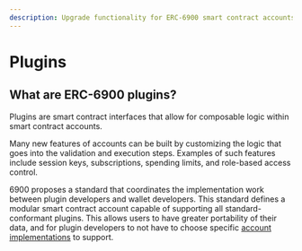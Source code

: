 ```yaml
---
description: Upgrade functionality for ERC-6900 smart contract accounts.
---
```


# Plugins

## What are ERC-6900 plugins?

Plugins are smart contract interfaces that allow for composable logic within smart contract accounts.

Many new features of accounts can be built by customizing the logic that goes into the validation and execution steps. Examples of such features include session keys, subscriptions, spending limits, and role-based access control.

6900 proposes a standard that coordinates the implementation work between plugin developers and wallet developers. This standard defines a modular smart contract account capable of supporting all standard-conformant plugins. This allows users to have greater portability of their data, and for plugin developers to not have to choose specific [account implementations](../compatible-accounts.md) to support.

